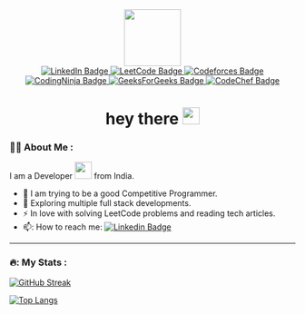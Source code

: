 <div id="header" align="center">
  <img src="https://media.giphy.com/media/v1.Y2lkPTc5MGI3NjExY2twZW1ibmdlamlqbmR2OGQwbWtzdHR3eDNjZXZrOXo2Y3l0OG40eSZlcD12MV9pbnRlcm5hbF9naWZfYnlfaWQmY3Q9cw/M9gbBd9nbDrOTu1Mqx/giphy.gif" width="100"/>
</div>

<div id="badges" align="center">
  <a href="https://www.linkedin.com/in/deepak-sharma-03oct2002/">
    <img src="https://img.shields.io/badge/LinkedIn-blue?style=for-the-badge&logo=linkedin&logoColor=white" alt="LinkedIn Badge"/>
  </a>
  <a href="https://leetcode.com/o3_1o/">
    <img src="https://img.shields.io/badge/LeetCode-black?style=for-the-badge&logo=leetcode&logoColor=white" alt="LeetCode Badge"/>
  </a>
  <a href="https://codeforces.com/profile/o3_1o">
    <img src="https://img.shields.io/badge/Codeforces-white?style=for-the-badge&logo=codeforces&logoColor=brown" alt="Codeforces Badge"/>
  </a>
</div>
<div id="badges1" align="center">
  <a href="https://www.codingninjas.com/studio/profile/o3_1o">
    <img src="https://img.shields.io/badge/CodingNinja-orange?style=for-the-badge&logo=codingninja&logoColor=white" alt="CodingNinja Badge"/>
  </a>
  <a href="https://auth.geeksforgeeks.org/user/o3_1o">
    <img src="https://img.shields.io/badge/GeeksForGeeks-green?style=for-the-badge&logo=geeksforgeeks&logoColor=black" alt="GeeksForGeeks Badge"/>
  </a>
  <a href="https://www.codechef.com/users/o3_10">
    <img src="https://img.shields.io/badge/CodeChef-brown?style=for-the-badge&logo=codechef&logoColor=white" alt="CodeChef Badge"/>
  </a>
</div>
<div align="center">
  <img src="https://komarev.com/ghpvc/?username=BOT-Deepak&style=flat-square&color=blue" alt=""/>
  <h1>
  hey there
  <img src="https://media.giphy.com/media/hvRJCLFzcasrR4ia7z/giphy.gif" width="30px"/>
</h1>
</div>

### 👨‍💻 About Me :
I am a Developer <img src="https://media.giphy.com/media/WUlplcMpOCEmTGBtBW/giphy.gif" width="30"> from India.

- :telescope: I am trying to be a good Competitive Programmer.
- :seedling: Exploring multiple full stack developments.
- :zap: In love with solving LeetCode problems and reading tech articles.
- 📫: How to reach me: [![Linkedin Badge](https://img.shields.io/badge/-Deepak-blue?style=flat&logo=Linkedin&logoColor=white)](https://www.linkedin.com/in/deepak-sharma-03oct2002/)

---

### 🔥: My Stats :
[![GitHub Streak](http://github-readme-streak-stats.herokuapp.com?user=BOT-Deepak&theme=dark&background=000000)](https://git.io/streak-stats)

[![Top Langs](https://github-readme-stats.vercel.app/api/top-langs/?username=BOT-Deepak&layout=compact&theme=vision-friendly-dark)](https://github.com/anuraghazra/github-readme-stats)
